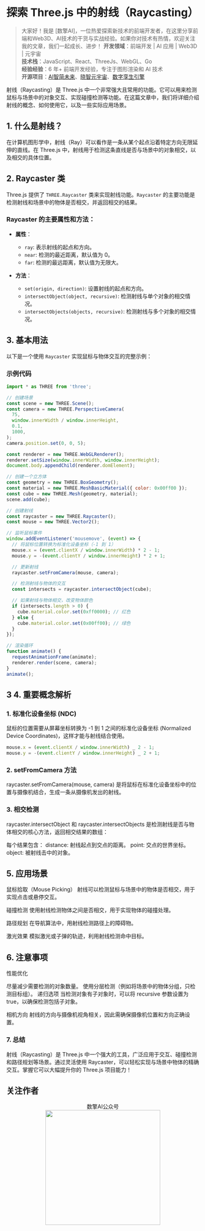 # 探索 Three.js 中的射线（Raycasting）


> 大家好！我是 [数擎AI]，一位热爱探索新技术的前端开发者，在这里分享前端和Web3D、AI技术的干货与实战经验。如果你对技术有热情，欢迎关注我的文章，我们一起成长、进步！
> **开发领域**：前端开发 | AI 应用 | Web3D | 元宇宙  
> **技术栈**：JavaScript、React、ThreeJs、WebGL、Go  
> **经验经验**：6 年+ 前端开发经验，专注于图形渲染和 AI 技术  
> **开源项目**：[AI智简未来](https://aint.top)、[晓智元宇宙](https://xiaozhi.shop/)、[数字孪生引擎](https://www.shuqin.cc/)  



射线（Raycasting）是 Three.js 中一个非常强大且常用的功能。它可以用来检测鼠标与场景中的对象交互、实现碰撞检测等功能。在这篇文章中，我们将详细介绍射线的概念、如何使用它，以及一些实际应用场景。


## 1. 什么是射线？

在计算机图形学中，射线（Ray）可以看作是一条从某个起点沿着特定方向无限延伸的直线。在 Three.js 中，射线用于检测这条直线是否与场景中的对象相交，以及相交的具体位置。


## 2. Raycaster 类

Three.js 提供了 `THREE.Raycaster` 类来实现射线功能。`Raycaster` 的主要功能是检测射线和场景中的物体是否相交，并返回相交的结果。

### **Raycaster 的主要属性和方法**：

- **属性**：

  - `ray`: 表示射线的起点和方向。
  - `near`: 检测的最近距离，默认值为 0。
  - `far`: 检测的最远距离，默认值为无限大。

- **方法**：
  - `set(origin, direction)`: 设置射线的起点和方向。
  - `intersectObject(object, recursive)`: 检测射线与单个对象的相交情况。
  - `intersectObjects(objects, recursive)`: 检测射线与多个对象的相交情况。


## 3. 基本用法

以下是一个使用 `Raycaster` 实现鼠标与物体交互的完整示例：

### 示例代码

```javascript
import * as THREE from 'three';

// 创建场景
const scene = new THREE.Scene();
const camera = new THREE.PerspectiveCamera(
  75,
  window.innerWidth / window.innerHeight,
  0.1,
  1000,
);
camera.position.set(0, 0, 5);

const renderer = new THREE.WebGLRenderer();
renderer.setSize(window.innerWidth, window.innerHeight);
document.body.appendChild(renderer.domElement);

// 创建一个立方体
const geometry = new THREE.BoxGeometry();
const material = new THREE.MeshBasicMaterial({ color: 0x00ff00 });
const cube = new THREE.Mesh(geometry, material);
scene.add(cube);

// 创建射线
const raycaster = new THREE.Raycaster();
const mouse = new THREE.Vector2();

// 监听鼠标事件
window.addEventListener('mousemove', (event) => {
  // 将鼠标位置转换为标准化设备坐标（-1 到 1）
  mouse.x = (event.clientX / window.innerWidth) * 2 - 1;
  mouse.y = -(event.clientY / window.innerHeight) * 2 + 1;

  // 更新射线
  raycaster.setFromCamera(mouse, camera);

  // 检测射线与物体的交互
  const intersects = raycaster.intersectObject(cube);

  // 如果射线与物体相交，改变物体颜色
  if (intersects.length > 0) {
    cube.material.color.set(0xff0000); // 红色
  } else {
    cube.material.color.set(0x00ff00); // 绿色
  }
});

// 渲染循环
function animate() {
  requestAnimationFrame(animate);
  renderer.render(scene, camera);
}
animate();
```

## 3 4. 重要概念解析

### 1. 标准化设备坐标 (NDC)

鼠标的位置需要从屏幕坐标转换为 -1 到 1 之间的标准化设备坐标 (Normalized Device Coordinates)，这样才能与射线结合使用。

```javascript
mouse.x = (event.clientX / window.innerWidth) _ 2 - 1;
mouse.y = -(event.clientY / window.innerHeight) _ 2 + 1;
```

### 2. setFromCamera 方法

raycaster.setFromCamera(mouse, camera) 是将鼠标在标准化设备坐标中的位置与摄像机结合，生成一条从摄像机发出的射线。

### 3. 相交检测

raycaster.intersectObject 和 raycaster.intersectObjects 是检测射线是否与物体相交的核心方法，返回相交结果的数组：

每个结果包含：
distance: 射线起点到交点的距离。
point: 交点的世界坐标。
object: 被射线击中的对象。

## 5. 应用场景

鼠标拾取（Mouse Picking） 射线可以检测鼠标与场景中的物体是否相交，用于实现点击或悬停交互。

碰撞检测 使用射线检测物体之间是否相交，用于实现物体的碰撞处理。

路径规划 在导航算法中，用射线检测路径上的障碍物。

激光效果 模拟激光或子弹的轨迹，利用射线检测命中目标。

## 6. 注意事项

性能优化

尽量减少需要检测的对象数量。
使用分层检测（例如将场景中的物体分组，只检测目标组）。
递归选项 当检测对象有子对象时，可以将 recursive 参数设置为 true，以确保检测包括子对象。

相机方向 射线的方向与摄像机视角相关，因此需确保摄像机位置和方向正确设置。

### 7. 总结

射线（Raycasting）是 Three.js 中一个强大的工具，广泛应用于交互、碰撞检测和路径规划等场景。通过灵活使用 Raycaster，可以轻松实现与场景中物体的精确交互。掌握它可以大幅提升你的 Three.js 项目能力！

## 关注作者
<div align="center">数擎AI公众号</div>
<div align="center"> <img src="https://cdn.shuqin.cc/aint/assets/weixin.svg" width = 300 height = 300 /> </div>
